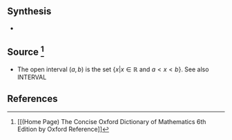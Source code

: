 ## Synthesis
- 
## Source [^1]
- The open interval $(a, b)$ is the set $\{x | x \in \mathbb{R} \text{ and } a < x < b\}$. See also INTERVAL
## References

[^1]: [[(Home Page) The Concise Oxford Dictionary of Mathematics 6th Edition by Oxford Reference]]